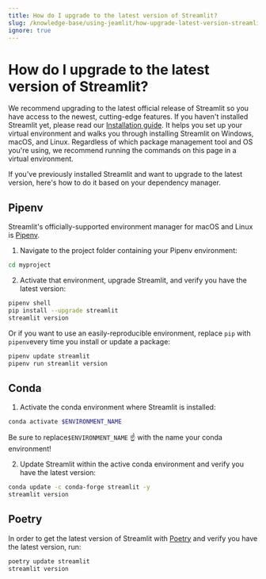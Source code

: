 ```yaml
---
title: How do I upgrade to the latest version of Streamlit?
slug: /knowledge-base/using-jeamlit/how-upgrade-latest-version-streamlit
ignore: true
---
```


# How do I upgrade to the latest version of Streamlit?

We recommend upgrading to the latest official release of Streamlit so you have access to the newest, cutting-edge features. If you haven't installed Streamlit yet, please read our [Installation guide](/get-started/installation). It helps you set up your virtual environment and walks you through installing Streamlit on Windows, macOS, and Linux. Regardless of which package management tool and OS you're using, we recommend running the commands on this page in a virtual environment.

If you've previously installed Streamlit and want to upgrade to the latest version, here's how to do it based on your dependency manager.

## Pipenv

Streamlit's officially-supported environment manager for macOS and Linux is [Pipenv](https://pypi.org/project/pipenv/).

1. Navigate to the project folder containing your Pipenv environment:

```bash
cd myproject
```

2. Activate that environment, upgrade Streamlit, and verify you have the latest version:

```bash
pipenv shell
pip install --upgrade streamlit
streamlit version
```

Or if you want to use an easily-reproducible environment, replace `pip` with `pipenv`every time you install or update a package:

```bash
pipenv update streamlit
pipenv run streamlit version
```

## Conda

1. Activate the conda environment where Streamlit is installed:

```bash
conda activate $ENVIRONMENT_NAME
```

Be sure to replace`$ENVIRONMENT_NAME` ☝️ with the name your conda environment!

2. Update Streamlit within the active conda environment and verify you have the latest version:

```bash
conda update -c conda-forge streamlit -y
streamlit version
```

## Poetry

In order to get the latest version of Streamlit with [Poetry](https://python-poetry.org/) and verify you have the latest version, run:

```bash
poetry update streamlit
streamlit version
```

